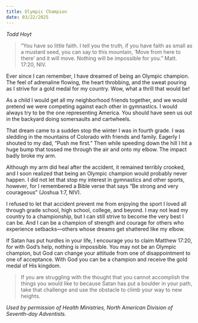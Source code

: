 ```yaml
---
title: Olympic Champion
date: 03/22/2025
---
```


_Todd Hoyt_

> <p></p>
> “You have so little faith. I tell you the truth, if you have faith as small as a mustard seed, you can say to this mountain, ‘Move from here to there’ and it will move. Nothing will be impossible for you.” Matt. 17:20, NIV.

Ever since I can remember, I have dreamed of being an Olympic champion. The feel of adrenaline flowing, the heart throbbing, and the sweat pouring as I strive for a gold medal for my country. Wow, what a thrill that would be!

As a child I would get all my neighborhood friends together, and we would pretend we were competing against each other in gymnastics. I would always try to be the one representing America. You should have seen us out in the backyard doing somersaults and cartwheels.

That dream came to a sudden stop the winter I was in fourth grade. I was sledding in the mountains of Colorado with friends and family. Eagerly I shouted to my dad, “Push me first.” Then while speeding down the hill I hit a huge bump that tossed me through the air and onto my elbow. The impact badly broke my arm.

Although my arm did heal after the accident, it remained terribly crooked, and I soon realized that being an Olympic champion would probably never happen. I did not let that stop my interest in gymnastics and other sports, however, for I remembered a Bible verse that says “Be strong and very courageous” (Joshua 1:7, NIV).

I refused to let that accident prevent me from enjoying the sport I loved all through grade school, high school, college, and beyond. I may not lead my country to a championship, but I can still strive to become the very best I can be. And I can be a champion of strength and courage for others who experience setbacks—others whose dreams get shattered like my elbow.

If Satan has put hurdles in your life, I encourage you to claim Matthew 17:20, for with God’s help, nothing is impossible. You may not be an Olympic champion, but God can change your attitude from one of disappointment to one of acceptance. With God you can be a champion and receive the gold medal of His kingdom.

> <callout></callout>
> If you are struggling with the thought that you cannot accomplish the things you would like to because Satan has put a boulder in your path, take that challenge and use the obstacle to climb your way to new heights.

_Used by permission of Health Ministries, North American Division of Seventh-day Adventists._